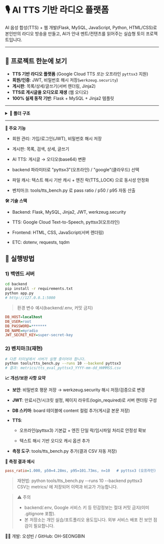 # 🎙️ AI TTS 기반 라디오 플랫폼

AI 음성 합성(TTS) + 웹 개발(Flask, MySQL, JavaScript, Python, HTML/CSS)로  
본인만의 라디오 방송을 만들고, AI가 안내 멘트/컨텐츠를 읽어주는 실습형 토이 프로젝트입니다.

---

## 📌 프로젝트 한눈에 보기
- **TTS 기반 라디오 플랫폼** (Google Cloud TTS *또는* 오프라인 `pyttsx3` 지원)
- **회원/인증**: JWT, 비밀번호 해시 저장(`werkzeug.security`)
- **게시판**: 목록/상세/글쓰기(서버 렌더링, Jinja2)
- **TTS로 게시글을 오디오로 재생** (웹 오디오)
- **100% 실제 동작 기반**: Flask + MySQL + Jinja2 템플릿

---

<details>
<summary><b>📁 폴더 구조 </b></summary>

```text
AI_Radio_Platform-TTS/
├── backend/                    # Flask 백엔드(REST API + 페이지 라우트)
│   ├── app.py                  # 앱 엔트리: 인증/게시판/TTS/캐시/엔진락 적용
│   ├── db.py                   # MySQL 연결
│   ├── requirements.txt        # 백엔드 의존성
│   ├── static/
│   │   └── main.css
│   └── templates/              # Jinja2 템플릿
│       ├── base.html
│       ├── index.html
│       ├── board_list.html
│       ├── board_detail.html
│       ├── write.html
│       ├── login.html
│       └── join.html
├── tools/
│   └── tts_bench.py            # 재현 가능한 TTS 벤치마크 스크립트
├── metrics/                    # 측정 결과 CSV (git에 포함)
│   └── tts_eval_pyttsx3_YYYY-mm-dd_HHMMSS.csv
├── .gitignore
└── README.md
```
</details>

---
<summary><b>🧩 주요 기능 </b></summary>

-  회원 관리: 가입/로그인(JWT), 비밀번호 해시 저장

- 게시판: 목록, 검색, 상세, 글쓰기

- AI TTS: 게시글 → 오디오(base64) 변환

- backend 파라미터로 "pyttsx3"(오프라인) / "google"(클라우드) 선택

- 파일 캐시: 텍스트 해시 기반 캐시 + 엔진 락(TTS_LOCK) 으로 동시성 안정화

- 벤치마크: tools/tts_bench.py 로 pass ratio / p50 / p95 자동 산출

<summary><b>🛠️ 기술 스택 </b></summary>

- Backend: Flask, MySQL, Jinja2, JWT, werkzeug.security

- TTS: Google Cloud Text-to-Speech, pyttsx3(오프라인)

- Frontend: HTML, CSS, JavaScript(서버 렌더링)

- ETC: dotenv, requests, tqdm

## 🔁 실행방법

### 1) 백엔드 서버
```bash
cd backend
pip install -r requirements.txt
python app.py
# http://127.0.0.1:5000
```
> 환경 변수 예시(backend/.env, 커밋 금지)

```ini
DB_HOST=localhost
DB_USER=root
DB_PASSWORD=*******
DB_NAME=myradio
JWT_SECRET_KEY=super-secret-key
```

### 2) 벤치마크(재현)
```bash
# 다른 터미널에서 서버가 실행 중이어야 합니다.
python tools/tts_bench.py --runs 10 --backend pyttsx3
# 결과: metrics/tts_eval_pyttsx3_YYYY-mm-dd_HHMMSS.csv
```

<summary><b>📈 개선/보완 사항 요약 </b></summary>

- **보안**: 비밀번호 평문 저장 → werkzeug.security 해시 저장/검증으로 변경

- **JWT**: 만료시간/시크릿 설정, 페이지 라우트(login_required)로 서버 렌더링 구성

- **DB 스키마**: board 테이블에 content 컬럼 추가(게시글 본문 저장)

- **TTS**:

  - 오프라인(pyttsx3) 기본값 + 엔진 단일 락/임시파일 처리로 안정성 확보

  - 텍스트 해시 기반 오디오 캐시 옵션 추가

- **측정 도구**: tools/tts_bench.py 추가(결과 CSV 자동 저장)

<summary><b>🧪 측정 결과 예시 </b></summary>

```ini
pass_ratio=1.000, p50=4.28ms, p95=101.73ms, n=10   # pyttsx3 (오프라인)
```

> 재현법: python tools/tts_bench.py --runs 10 --backend pyttsx3  
> CSV는 metrics/ 에 저장되어 이력과 비교가 가능합니다.

> ⚠️ 주의
> - backend/.env, Google 서비스 키 등 민감정보는 절대 커밋 금지(이미 .gitignore 포함).
> - 본 저장소는 개인 실습/포트폴리오 용도입니다. 외부 서비스 배포 전 보안 점검이 필요합니다.

🙋‍♂️ 개발: 오성빈 / GitHub: OH-SEONGBIN
